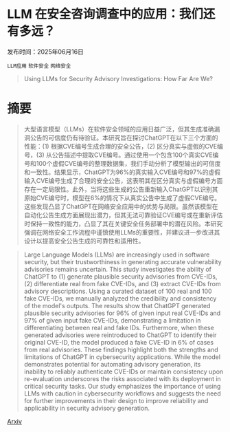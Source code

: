 # LLM 在安全咨询调查中的应用：我们还有多远？

发布时间：2025年06月16日

`LLM应用` `软件安全` `网络安全`

> Using LLMs for Security Advisory Investigations: How Far Are We?

# 摘要

> 大型语言模型（LLMs）在软件安全领域的应用日益广泛，但其生成准确漏洞公告的可信度仍有待验证。本研究旨在探讨ChatGPT在以下三个方面的性能：(1) 根据CVE编号生成合理的安全公告，(2) 区分真实与虚假的CVE编号，(3) 从公告描述中提取CVE编号。通过使用一个包含100个真实CVE编号和100个虚假CVE编号的整理数据集，我们手动分析了模型输出的可信度和一致性。结果显示，ChatGPT为96%的真实输入CVE编号和97%的虚假输入CVE编号生成了合理的安全公告，这表明其在区分真实与虚假编号方面存在一定局限性。此外，当将这些生成的公告重新输入ChatGPT以识别其原始CVE编号时，模型在6%的情况下从真实公告中生成了虚假CVE编号。这些发现凸显了ChatGPT在网络安全应用中的优势与局限。虽然该模型在自动化公告生成方面展现出潜力，但其无法可靠验证CVE编号或在重新评估时保持一致性的能力，凸显了其在关键安全任务部署中的潜在风险。本研究强调在网络安全工作流程中谨慎使用LLMs的重要性，并建议进一步改进其设计以提高安全公告生成的可靠性和适用性。

> Large Language Models (LLMs) are increasingly used in software security, but their trustworthiness in generating accurate vulnerability advisories remains uncertain. This study investigates the ability of ChatGPT to (1) generate plausible security advisories from CVE-IDs, (2) differentiate real from fake CVE-IDs, and (3) extract CVE-IDs from advisory descriptions. Using a curated dataset of 100 real and 100 fake CVE-IDs, we manually analyzed the credibility and consistency of the model's outputs. The results show that ChatGPT generated plausible security advisories for 96% of given input real CVE-IDs and 97% of given input fake CVE-IDs, demonstrating a limitation in differentiating between real and fake IDs. Furthermore, when these generated advisories were reintroduced to ChatGPT to identify their original CVE-ID, the model produced a fake CVE-ID in 6% of cases from real advisories. These findings highlight both the strengths and limitations of ChatGPT in cybersecurity applications. While the model demonstrates potential for automating advisory generation, its inability to reliably authenticate CVE-IDs or maintain consistency upon re-evaluation underscores the risks associated with its deployment in critical security tasks. Our study emphasizes the importance of using LLMs with caution in cybersecurity workflows and suggests the need for further improvements in their design to improve reliability and applicability in security advisory generation.

[Arxiv](https://arxiv.org/abs/2506.13161)